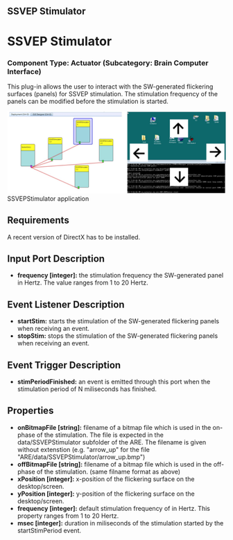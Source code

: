##

## SSVEP Stimulator

# SSVEP Stimulator

### Component Type: Actuator (Subcategory: Brain Computer Interface)

This plug-in allows the user to interact with the SW-generated flickering surfaces (panels) for SSVEP stimulation. The stimulation frequency of the panels can be modified before the stimulation is started.

![Screenshot: SSVEPStimulator application](./img/SSVEPStimulator.jpg "Screenshot: SSVEPStimulator application")  
SSVEPStimulator application

## Requirements

A recent version of DirectX has to be installed.

## Input Port Description

- **frequency \[integer\]:** the stimulation frequency the SW-generated panel in Hertz. The value ranges from 1 to 20 Hertz.

## Event Listener Description

- **startStim:** starts the stimulation of the SW-generated flickering panels when receiving an event.
- **stopStim:** stops the stimulation of the SW-generated flickering panels when receiving an event.

## Event Trigger Description

- **stimPeriodFinished:** an event is emitted through this port when the stimulation period of N miliseconds has finished.

## Properties

- **onBitmapFile \[string\]:** filename of a bitmap file which is used in the on-phase of the stimulation. The file is expected in the data/SSVEPStimulator subfolder of the ARE. The filename is given without extenstion (e.g. "arrow_up" for the file "ARE/data/SSVEPStimulator/arrow_up.bmp")
- **offBitmapFile \[string\]:** filename of a bitmap file which is used in the off-phase of the stimulation. (same filname format as above)
- **xPosition \[integer\]:** x-position of the flickering surface on the desktop/screen.
- **yPosition \[integer\]:** y-position of the flickering surface on the desktop/screen.
- **frequency \[integer\]:** default stimulation frequency of in Hertz. This property ranges from 1 to 20 Hertz.
- **msec \[integer\]:** duration in miliseconds of the stimulation started by the startStimPeriod event.
